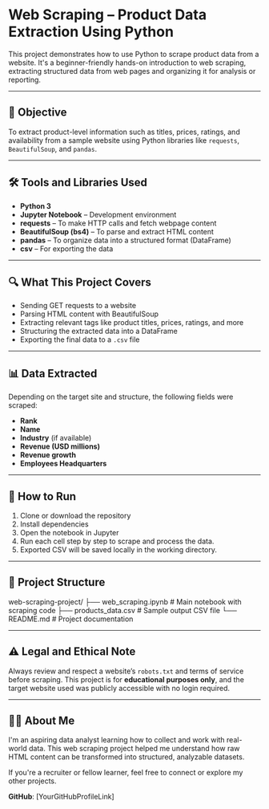 # Web Scraping – Product Data Extraction Using Python

This project demonstrates how to use Python to scrape product data from a website. It's a beginner-friendly hands-on introduction to web scraping, extracting structured data from web pages and organizing it for analysis or reporting.

---

## 📌 Objective

To extract product-level information such as titles, prices, ratings, and availability from a sample website using Python libraries like `requests`, `BeautifulSoup`, and `pandas`.

---

## 🛠️ Tools and Libraries Used

- **Python 3**
- **Jupyter Notebook** – Development environment
- **requests** – To make HTTP calls and fetch webpage content
- **BeautifulSoup (bs4)** – To parse and extract HTML content
- **pandas** – To organize data into a structured format (DataFrame)
- **csv** – For exporting the data

---

## 🔍 What This Project Covers

- Sending GET requests to a website
- Parsing HTML content with BeautifulSoup
- Extracting relevant tags like product titles, prices, ratings, and more
- Structuring the extracted data into a DataFrame
- Exporting the final data to a `.csv` file

---

## 📊 Data Extracted

Depending on the target site and structure, the following fields were scraped:

- **Rank**
- **Name**
- **Industry** (if available)
- **Revenue (USD millions)**
- **Revenue growth**
- **Employees	Headquarters**

---

## 🧪 How to Run

1. Clone or download the repository
2. Install dependencies
3. Open the notebook in Jupyter
4. Run each cell step by step to scrape and process the data.
5. Exported CSV will be saved locally in the working directory.

---

## 📁 Project Structure

web-scraping-project/
├── web_scraping.ipynb # Main notebook with scraping code
├── products_data.csv # Sample output CSV file
└── README.md # Project documentation

---

## ⚠️ Legal and Ethical Note

Always review and respect a website’s `robots.txt` and terms of service before scraping. This project is for **educational purposes only**, and the target website used was publicly accessible with no login required.

---

## 👩‍💻 About Me

I'm an aspiring data analyst learning how to collect and work with real-world data. This web scraping project helped me understand how raw HTML content can be transformed into structured, analyzable datasets.

If you're a recruiter or fellow learner, feel free to connect or explore my other projects.

**GitHub**: [YourGitHubProfileLink]
